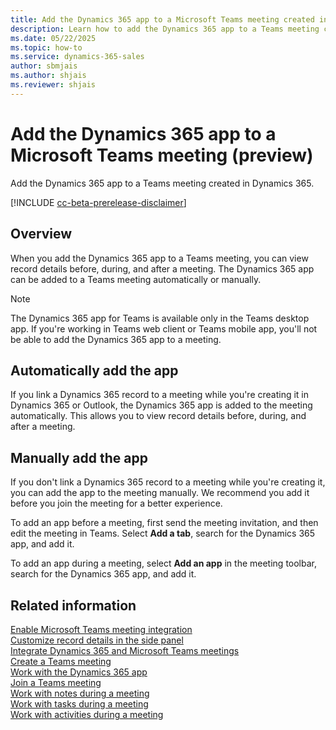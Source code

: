 ```yaml
---
title: Add the Dynamics 365 app to a Microsoft Teams meeting created in Dynamics 365
description: Learn how to add the Dynamics 365 app to a Teams meeting created in Dynamics 365.
ms.date: 05/22/2025
ms.topic: how-to
ms.service: dynamics-365-sales
author: sbmjais
ms.author: shjais
ms.reviewer: shjais 
---
```


# Add the Dynamics 365 app to a Microsoft Teams meeting (preview)

Add the Dynamics 365 app to a Teams meeting created in Dynamics 365.

[!INCLUDE [cc-beta-prerelease-disclaimer](../../includes/cc-beta-prerelease-disclaimer.md)]

## Overview

When you add the Dynamics 365 app to a Teams meeting, you can view record details before, during, and after a meeting. The Dynamics 365 app can be added to a Teams meeting automatically or manually.

> [!NOTE]
> The Dynamics 365 app for Teams is available only in the Teams desktop app. If you're working in Teams web client or Teams mobile app, you'll not be able to add the Dynamics 365 app to a meeting.

## Automatically add the app

If you link a Dynamics 365 record to a meeting while you're creating it in Dynamics 365 or Outlook, the Dynamics 365 app is added to the meeting automatically. This allows you to view record details before, during, and after a meeting.

## Manually add the app

If you don't link a Dynamics 365 record to a meeting while you're creating it, you can add the app to the meeting manually. We recommend you add it before you join the meeting for a better experience.

To add an app before a meeting, first send the meeting invitation, and then edit the meeting in Teams. Select **Add a tab**, search for the Dynamics 365 app, and add it.

To add an app during a meeting, select **Add an app** in the meeting toolbar, search for the Dynamics 365 app, and add it.

## Related information

[Enable Microsoft Teams meeting integration](enable-teams-meeting-integration.md)    
[Customize record details in the side panel](customize-record-side-panel.md)   
[Integrate Dynamics 365 and Microsoft Teams meetings](teams-meeting-integration.md)    
[Create a Teams meeting](create-teams-meeting.md)   
[Work with the Dynamics 365 app](work-with-d365-app.md)     
[Join a Teams meeting](join-teams-meeting.md)   
[Work with notes during a meeting](work-with-notes.md)   
[Work with tasks during a meeting](work-with-tasks.md)   
[Work with activities during a meeting](work-with-activities.md)   
   
